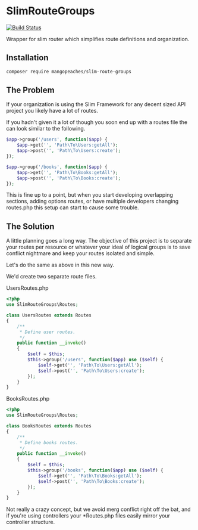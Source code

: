 # SlimRouteGroups

[![Build Status](https://travis-ci.org/mangopeaches/SlimRouteGroups.svg?branch=master)](https://travis-ci.org/mangopeaches/SlimRouteGroups)

Wrapper for slim router which simplifies route definitions and organization.

## Installation
```bash
composer require mangopeaches/slim-route-groups
```

## The Problem

If your organization is using the Slim Framework for any decent sized API project you likely have a lot of routes.

If you hadn't given it a lot of though you soon end up with a routes file the can look similar to the following.

```php
$app->group('/users', function($app) {
    $app->get('', 'Path\To\Users:getAll');
    $app->post('', 'Path\To\Users:create');
});

$app->group('/books', function($app) {
    $app->get('', 'Path\To\Books:getAll');
    $app->post('', 'Path\To\Books:create');
});
```

This is fine up to a point, but when you start developing overlapping sections, adding options routes, or have multiple developers changing routes.php this setup can start to cause some trouble.

## The Solution

A little planning goes a long way. The objective of this project is to separate your routes per resource or whatever your ideal of logical groups is to save conflict nightmare and keep your routes isolated and simple.

Let's do the same as above in this new way.

We'd create two separate route files.

UsersRoutes.php
```php
<?php
use SlimRouteGroups\Routes;

class UsersRoutes extends Routes
{
    /**
     * Define user routes.
     */
    public function __invoke()
    {
        $self = $this;
        $this->group('/users', function($app) use ($self) {
            $self->get('', 'Path\To\Users:getAll');
            $self->post('', 'Path\To\Users:create');
        });
    }
}

```

BooksRoutes.php
```php
<?php
use SlimRouteGroups\Routes;

class BooksRoutes extends Routes
{
    /**
     * Define books routes.
     */
    public function __invoke()
    {
        $self = $this;
        $this->group('/books', function($app) use ($self) {
            $self->get('', 'Path\To\Books:getAll');
            $self->post('', 'Path\To\Books:create');
        });
    }
}

```

Not really a crazy concept, but we avoid merg conflict right off the bat, and if you're using controllers your *Routes.php files easily mirror your controller structure.
